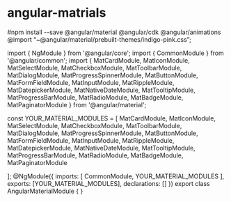 # angular-matrials

#npm install --save @angular/material @angular/cdk @angular/animations
@import “~@angular/material/prebuilt-themes/indigo-pink.css”;
<link href="https://fonts.googleapis.com/icon?family=Material+Icons" rel="stylesheet">


import { NgModule } from '@angular/core';
import { CommonModule } from '@angular/common';
import {
  MatCardModule,
  MatIconModule,
  MatSelectModule,
  MatCheckboxModule,
  MatToolbarModule,
  MatDialogModule,
  MatProgressSpinnerModule,
  MatButtonModule,
  MatFormFieldModule,
  MatInputModule,
  MatRippleModule,
  MatDatepickerModule,
  MatNativeDateModule,
  MatTooltipModule,
  MatProgressBarModule,
  MatRadioModule,
  MatBadgeModule,
  MatPaginatorModule
} from '@angular/material';

const YOUR_MATERIAL_MODULES = [
  MatCardModule,
  MatIconModule,
  MatSelectModule,
  MatCheckboxModule,
  MatToolbarModule,
  MatDialogModule,
  MatProgressSpinnerModule,
  MatButtonModule,
  MatFormFieldModule,
  MatInputModule,
  MatRippleModule,
  MatDatepickerModule,
  MatNativeDateModule,
  MatTooltipModule,
  MatProgressBarModule,
  MatRadioModule,
  MatBadgeModule,
  MatPaginatorModule
  
];
@NgModule({
  imports: [
    CommonModule,
    YOUR_MATERIAL_MODULES
  ],
  exports: [YOUR_MATERIAL_MODULES],
  declarations: []
})
export class AngularMaterialModule { }
